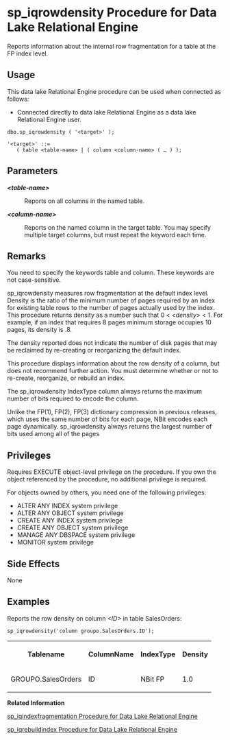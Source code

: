 <!-- loioa5b5cb9b84f2101585b8e3b5e25893af -->

# sp\_iqrowdensity Procedure for Data Lake Relational Engine

Reports information about the internal row fragmentation for a table at the FP index level.



<a name="loioa5b5cb9b84f2101585b8e3b5e25893af__section_umy_gqn_14b"/>

## Usage

This data lake Relational Engine procedure can be used when connected as follows:

-   Connected directly to data lake Relational Engine as a data lake Relational Engine user.



```
dbo.sp_iqrowdensity ( '<target>' );
```

```
'<target>' ::=
   ( table <table-name> | ( column <column-name> ( … ) );
```



<a name="loioa5b5cb9b84f2101585b8e3b5e25893af__iq_refbb_1747"/>

## Parameters


<dl>
<dt><b>

*<table-name\>*

</b></dt>
<dd>

Reports on all columns in the named table.



</dd><dt><b>

*<column-name\>*

</b></dt>
<dd>

Reports on the named column in the target table. You may specify multiple target columns, but must repeat the keyword each time.



</dd>
</dl>



<a name="loioa5b5cb9b84f2101585b8e3b5e25893af__iq_refbb_1749"/>

## Remarks

You need to specify the keywords table and column. These keywords are not case-sensitive.

sp\_iqrowdensity measures row fragmentation at the default index level. Density is the ratio of the minimum number of pages required by an index for existing table rows to the number of pages actually used by the index. This procedure returns density as a number such that 0 < *<density\>* < 1. For example, if an index that requires 8 pages minimum storage occupies 10 pages, its density is .8.

The density reported does not indicate the number of disk pages that may be reclaimed by re-creating or reorganizing the default index.

This procedure displays information about the row density of a column, but does not recommend further action. You must determine whether or not to re-create, reorganize, or rebuild an index.

The sp\_iqrowdensity IndexType column always returns the maximum number of bits required to encode the column.

Unlike the FP\(1\), FP\(2\), FP\(3\) dictionary compression in previous releases, which uses the same number of bits for each page, NBit encodes each page dynamically. sp\_iqrowdensity always returns the largest number of bits used among all of the pages



<a name="loioa5b5cb9b84f2101585b8e3b5e25893af__iq_refbb_1746"/>

## Privileges

Requires EXECUTE object-level privilege on the procedure. If you own the object referenced by the procedure, no additional privilege is required. 

For objects owned by others, you need one of the following privileges:

-   ALTER ANY INDEX system privilege
-   ALTER ANY OBJECT system privilege
-   CREATE ANY INDEX system privilege
-   CREATE ANY OBJECT system privilege
-   MANAGE ANY DBSPACE system privilege
-   MONITOR system privilege



## Side Effects

None



<a name="loioa5b5cb9b84f2101585b8e3b5e25893af__iq_refbb_1750"/>

## Examples

Reports the row density on column *<ID\>* in table SalesOrders:

```
sp_iqrowdensity('column groupo.SalesOrders.ID');
```


<table>
<tr>
<th valign="top" rowspan="1">

Tablename

</th>
<th valign="top" rowspan="1">

ColumnName

</th>
<th valign="top" rowspan="1">

IndexType

</th>
<th valign="top" rowspan="1">

Density

</th>
</tr>
<tr>
<td valign="top" rowspan="1">

GROUPO.SalesOrders

</td>
<td valign="top" rowspan="1">

ID

</td>
<td valign="top" rowspan="1">

NBit FP

</td>
<td valign="top" rowspan="1">

1.0

</td>
</tr>
</table>

**Related Information**  


[sp\_iqindexfragmentation Procedure for Data Lake Relational Engine](sp-iqindexfragmentation-procedure-for-data-lake-relational-engine-a5ac10a.md "Reports information about the percentage of page space taken up within the B-trees, garrays, and bitmap structures in data lake Relational Engine indexes.")

[sp\_iqrebuildindex Procedure for Data Lake Relational Engine](sp-iqrebuildindex-procedure-for-data-lake-relational-engine-a5b342e.md "Rebuilds column indexes.")

